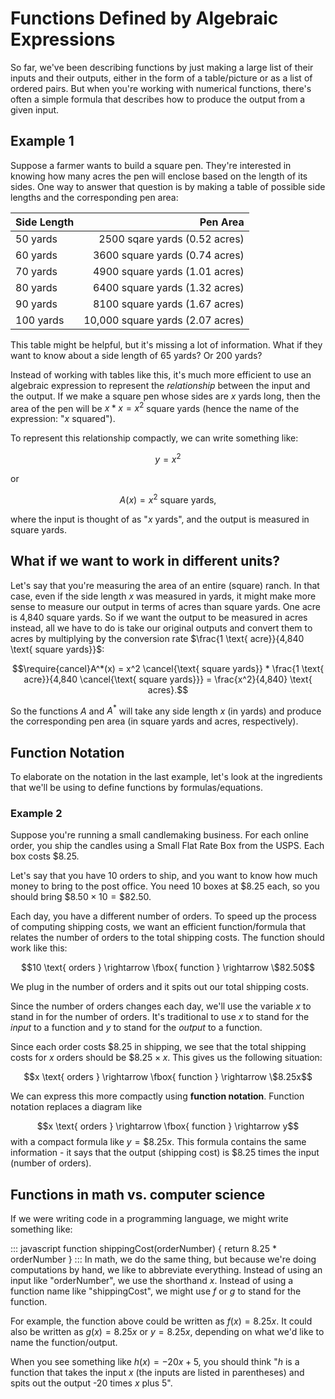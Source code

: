 # Functions Defined by Algebraic Expressions

So far, we've been describing functions by just making a large list of their inputs and their outputs, either in the form of a table/picture or as a list of ordered pairs.  But when you're working with numerical functions, there's often a simple formula that describes how to produce the output from a given input.

## Example 1
Suppose a farmer wants to build a square pen.  They're interested in knowing how many acres the pen will enclose based on the length of its sides.  One way to answer that question is by making a table of possible side lengths and the corresponding pen area:

| Side Length | Pen Area |
|:-----------|---------------------------:|
| 50 yards | 2500 sqare yards (0.52 acres)  |
| 60 yards | 3600 square yards (0.74 acres) |
| 70 yards | 4900 square yards (1.01 acres) |
| 80 yards | 6400 square yards (1.32 acres) |
| 90 yards | 8100 square yards (1.67 acres) |
| 100 yards | 10,000 square yards (2.07 acres) |

This table might be helpful, but it's missing a lot of information.  What if they want to know about a side length of 65 yards?  Or 200 yards?

Instead of working with tables like this, it's much more efficient to use an algebraic expression to represent the *relationship* between the input and the output.  If we make a square pen whose sides are $x$ yards long, then the area of the pen will be $x*x = x^2$ square yards (hence the name of the expression: "$x$ squared").

To represent this relationship compactly, we can write something like:

$$y = x^2$$

or

$$A(x) = x^2 \text{ square yards},$$

where the input is thought of as "$x$ yards", and the output is measured in square yards.

## What if we want to work in different units?

Let's say that you're measuring the area of an entire (square) ranch.  In that case, even if the side length $x$ was measured in yards, it might make more sense to measure our output in terms of acres than square yards.  One acre is 4,840 square yards.  So if we want the output to be measured in acres instead, all we have to do is take our original outputs and convert them to acres by multiplying by the conversion rate $\frac{1 \text{ acre}}{4,840 \text{ square yards}}$:

$$\require{cancel}A^*(x) = x^2 \cancel{\text{ square yards}} * \frac{1 \text{ acre}}{4,840 \cancel{\text{ square yards}}} = \frac{x^2}{4,840} \text{ acres}.$$

So the functions $A$ and $A^*$ will take any side length $x$ (in yards) and produce the corresponding pen area (in square yards and acres, respectively).

## Function Notation

To elaborate on the notation in the last example, let's look at the ingredients that we'll be using to define functions by formulas/equations.

### Example 2

Suppose you're running a small candlemaking business.  For each online order, you ship the candles using a Small Flat Rate Box from the USPS.  Each box costs \$8.25.

Let's say that you have 10 orders to ship, and you want to know how much money to bring to the post office.  You need 10 boxes at \$8.25 each, so you should bring $\$8.50 \times 10= \$82.50$.

Each day, you have a different number of orders.  To speed up the process of computing shipping costs, we want an efficient function/formula that relates the number of orders to the total shipping costs.  The function should work like this:

$$10 \text{ orders } \rightarrow \fbox{ function } \rightarrow \$82.50$$

We plug in the number of orders and it spits out our total shipping costs.  

Since the number of orders changes each day, we'll use the variable $x$ to stand in for the number of orders.  It's traditional to use $x$ to stand for the *input* to a function and $y$ to stand for the *output* to a function.

Since each order costs \$8.25 in shipping, we see that the total shipping costs for $x$ orders should be $\$8.25 \times x$.  This gives us the following situation:

$$x \text{ orders } \rightarrow \fbox{ function } \rightarrow \$8.25x$$

We can express this more compactly using **function notation**.  Function notation replaces a diagram like
 
$$x \text{ orders } \rightarrow \fbox{ function } \rightarrow y$$
with a compact formula like $y = \$8.25x$.  This formula contains the same information - it says that the output (shipping cost) is \$8.25 times the input (number of orders).

## Functions in math vs. computer science

If we were writing code in a programming language, we might write something like:

::: javascript
function shippingCost(orderNumber) {
    return 8.25 * orderNumber
}
:::
In math, we do the same thing, but because we're doing computations by hand, we like to abbreviate everything.  Instead of using an input like "orderNumber", we use the shorthand $x$.  Instead of using a function name like "shippingCost", we might use $f$ or $g$ to stand for the function.

For example, the function above could be written as $f(x) = 8.25 x$.  It could also be written as $g(x) = 8.25 x$ or $y = 8.25 x$, depending on what we'd like to name the function/output.

When you see something like $h(x) = -20x + 5$, you should think "$h$ is a function that takes the input $x$ (the inputs are listed in parentheses) and spits out the output -20 times $x$ plus 5".
